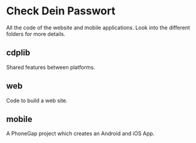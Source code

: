 # Check Dein Passwort

All the code of the website and mobile applications. Look into the different folders for more details.

## cdplib

Shared features between platforms.

## web

Code to build a web site.

## mobile

A PhoneGap project which creates an Android and iOS App.